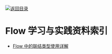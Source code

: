 [![返回目录](https://parg.co/UGo)](https://parg.co/b4z) 
 
 
 
 
 

# Flow 学习与实践资料索引

- [Flow 中的联结类型使用详解](https://zhuanlan.zhihu.com/p/26401539)